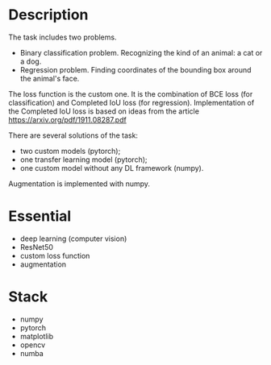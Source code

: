 # Description

The task includes two problems.
* Binary classification problem. Recognizing the kind of an animal: a cat or a dog.
* Regression problem. Finding coordinates of the bounding box around the animal's face.

The loss function is the custom one. It is the combination of BCE loss (for classification) and Completed IoU loss (for regression).
Implementation of the Completed IoU loss is based on ideas from the article https://arxiv.org/pdf/1911.08287.pdf

There are several solutions of the task:
* two custom models (pytorch);
* one transfer learning model (pytorch);
* one custom model without any DL framework (numpy).

Augmentation is implemented with numpy.

# Essential

* deep learning (computer vision)
* ResNet50
* custom loss function
* augmentation

# Stack

* numpy
* pytorch
* matplotlib
* opencv
* numba
